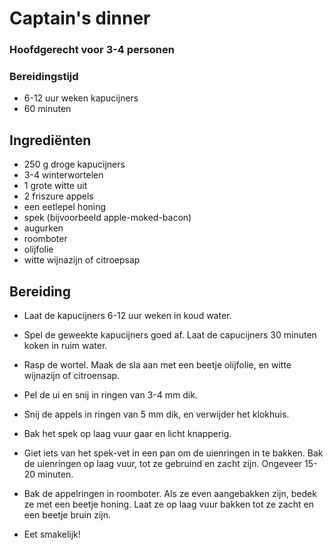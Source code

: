 # Captain's dinner

### Hoofdgerecht voor 3-4 personen
### Bereidingstijd 
* 6-12 uur weken kapucijners
* 60 minuten

## Ingrediënten

* 250 g droge kapucijners
* 3-4 winterwortelen
* 1 grote witte uit
* 2 friszure appels
* een eetlepel honing
* spek (bijvoorbeeld apple-moked-bacon)
* augurken
* roomboter
* olijfolie
* witte wijnazijn of citroepsap

## Bereiding
* Laat de kapucijners 6-12 uur weken in koud water.
* Spel de geweekte kapucijners goed af. Laat de capucijners 30 minuten koken in ruim water.
* Rasp de wortel. Maak de sla aan met een beetje olijfolie, en witte wijnazijn of citroensap. 
* Pel de ui en snij in ringen van 3-4 mm dik.
* Snij de appels in ringen van 5 mm dik, en verwijder het klokhuis.
* Bak het spek op laag vuur gaar en licht knapperig.
* Giet iets van het spek-vet in een pan om de uienringen in te bakken. Bak de uienringen op laag vuur, tot ze gebruind en zacht zijn. Ongeveer 15- 20 minuten. 
* Bak de appelringen in roomboter. Als ze even aangebakken zijn, bedek ze met een beetje honing. Laat ze op laag vuur bakken tot ze zacht en een beetje bruin zijn. 

* Eet smakelijk!
